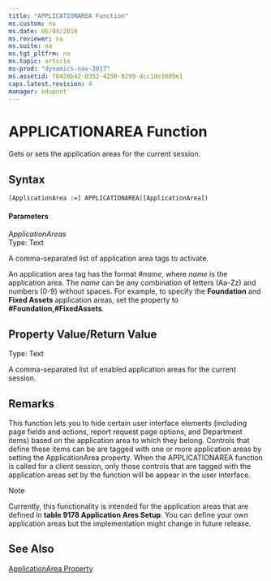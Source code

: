 ```yaml
---
title: "APPLICATIONAREA Function"
ms.custom: na
ms.date: 06/04/2016
ms.reviewer: na
ms.suite: na
ms.tgt_pltfrm: na
ms.topic: article
ms-prod: "dynamics-nav-2017"
ms.assetid: f0428b42-0352-4298-8299-dcc1de1809e1
caps.latest.revision: 4
manager: edupont
---
```

# APPLICATIONAREA Function
Gets or sets the application areas for the current session.  
  
## Syntax  
  
```  
[ApplicationArea :=] APPLICATIONAREA([ApplicationArea])  
```  
  
#### Parameters  
 *ApplicationAreas*  
 Type: Text  
  
 A comma\-separated list of application area tags to activate.  
  
 An application area tag has the format \#*name*, where *name* is the application area. The *name* can be any combination of letters \(Aa\-Zz\) and numbers \(0\-9\) without spaces. For example, to specify the **Foundation** and **Fixed Assets** application areas, set the property to **\#Foundation,\#FixedAssets**.  
  
## Property Value\/Return Value  
 Type: Text  
  
 A comma\-separated list of enabled application areas for the current session.  
  
## Remarks  
 This function lets  you to hide certain user interface elements \(including page fields and actions, report request page options, and Department items\) based on the application area to which they belong. Controls that define these items can be are tagged with one or more application areas by setting the ApplicationArea property. When the APPLICATIONAREA function is called for a client session, only those controls that are tagged with the application areas set by the function will be appear in the user interface.  
  
> [!NOTE]  
>  Currently, this functionality is intended for the application areas that are defined in **table 9178 Application Ares Setup**. You can define your own application areas but the implementation might change in future release.  
  
## See Also  
 [ApplicationArea Property](ApplicationArea-Property.md)